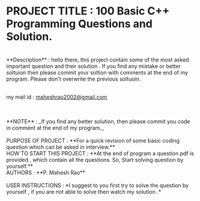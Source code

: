 # PROJECT TITLE :   100 Basic C++ Programming Questions and Solution.
<br />
**Description** : hello there, this project contain some of the most asked important question and their solution . If you find any mistake or better soltuion then please commit your soltion with comments at the end of my program. Please don't overwrite the previous soltuoin. 

<br /> my mail id : maheshrao2002@gmail.com 

<br />
<br />
**NOTE** :  _If you find any better solution, then please commit you code in comment at the end of my program._
<br />
<br />
PURPOSE OF PROJECT : **For a quick revision of some basic coding question which can be asked in interview.** 
<br />
HOW TO START THIS PROJECT : **At the end of program a question pdf is provided , which contain all the questions. So, Start solving question by yourself.** 
<br /> 
AUTHORS : **P. Mahesh Rao** 
<br />
<br />
USER INSTRUCTIONS :   *I suggest to you first try to solve the question by yourself , if you are not able to solve then watch my solution .*

